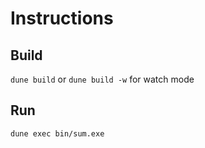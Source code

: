 # Instructions

## Build

`dune build` or `dune build -w` for watch mode

## Run

`dune exec bin/sum.exe`
